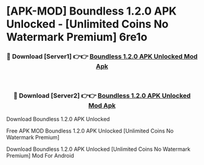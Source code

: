 # [APK-MOD] Boundless 1.2.0 APK Unlocked - [Unlimited Coins No Watermark Premium] 6re1o



<div align="center">
<h3>🔴 Download [Server1] 👉👉 <a href="https://momento.my/?title=Boundless_1.2.0_APK_Unlocked">Boundless 1.2.0 APK Unlocked Mod Apk</a></h3><br>

<h3>🔴 Download [Server2] 👉👉 <a href="https://momento.my/?title=Boundless_1.2.0_APK_Unlocked">Boundless 1.2.0 APK Unlocked Mod Apk</a></h3>
</div>



Download Boundless 1.2.0 APK Unlocked 

Free APK MOD Boundless 1.2.0 APK Unlocked [Unlimited Coins No Watermark Premium]

Download Boundless 1.2.0 APK Unlocked [Unlimited Coins No Watermark Premium] Mod For Android
